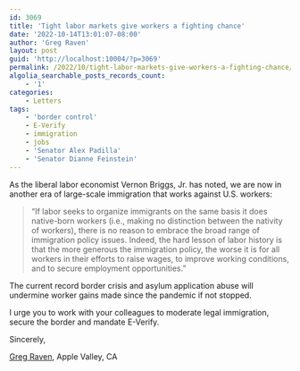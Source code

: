 ```yaml
---
id: 3069
title: 'Tight labor markets give workers a fighting chance'
date: '2022-10-14T13:01:07-08:00'
author: 'Greg Raven'
layout: post
guid: 'http://localhost:10004/?p=3069'
permalink: /2022/10/tight-labor-markets-give-workers-a-fighting-chance/
algolia_searchable_posts_records_count:
    - '1'
categories:
    - Letters
tags:
    - 'border control'
    - E-Verify
    - immigration
    - jobs
    - 'Senator Alex Padilla'
    - 'Senator Dianne Feinstein'
---
```


As the liberal labor economist Vernon Briggs, Jr. has noted, we are now in another era of large-scale immigration that works against U.S. workers:

> “If labor seeks to organize immigrants on the same basis it does native-born workers (i.e., making no distinction between the nativity of workers), there is no reason to embrace the broad range of immigration policy issues. Indeed, the hard lesson of labor history is that the more generous the immigration policy, the worse it is for all workers in their efforts to raise wages, to improve working conditions, and to secure employment opportunities.”

The current record border crisis and asylum application abuse will undermine worker gains made since the pandemic if not stopped.

I urge you to work with your colleagues to moderate legal immigration, secure the border and mandate E-Verify.

Sincerely,

[Greg Raven](https://www.gregraven.org/), Apple Valley, CA